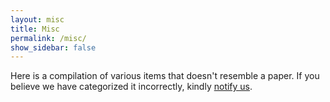 ```yaml
---
layout: misc
title: Misc
permalink: /misc/
show_sidebar: false
---
```


Here is a compilation of various items that doesn't resemble a paper. If you believe we have categorized it incorrectly, kindly [notify us](https://github.com/simulation-based-inference/simulation-based-inference.github.io/issues/new?template=correct-type.md).
